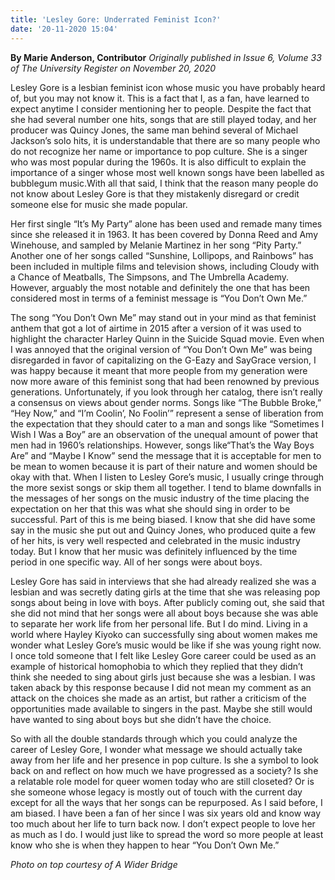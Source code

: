 ```yaml
---
title: 'Lesley Gore: Underrated Feminist Icon?'
date: '20-11-2020 15:04'
---
```


**By Marie Anderson, Contributor** _Originally published in Issue 6, Volume 33 of The University Register on November 20, 2020_

Lesley Gore is a lesbian feminist icon whose music you have probably heard of, but you may not know it. This is a fact that I, as a fan, have learned to expect anytime I consider mentioning her to people. Despite the fact that she had several number one hits, songs that are still played today, and her producer was Quincy Jones, the same man behind several of Michael Jackson’s solo hits, it is understandable that there are so many people who do not recognize her name or importance to pop culture. She is a singer who was most popular during the 1960s. It is also difficult to explain the importance of a singer whose most well known songs have been labelled as bubblegum music.With all that said, I think that the reason many people do not know about Lesley Gore is that they mistakenly disregard or credit someone else for music she made popular. 

Her first single “It’s My Party” alone has been used and remade many times since she released it in 1963. It has been covered by Donna Reed and Amy Winehouse, and sampled by Melanie Martinez in her song “Pity Party.” Another one of her songs called “Sunshine, Lollipops, and Rainbows” has been included in multiple films and television shows, including Cloudy with a Chance of Meatballs, The Simpsons, and The Umbrella Academy. However, arguably the most notable and definitely the one that has been considered most in terms of a feminist message is “You Don’t Own Me.” 

The song “You Don’t Own Me” may stand out in your mind as that feminist anthem that got a lot of airtime in 2015 after a version of it was used to highlight the character Harley Quinn in the Suicide Squad movie. Even when I was annoyed that the original version of “You Don’t Own Me” was being disregarded in favor of capitalizing on the G-Eazy and SayGrace version, I was happy because it meant that more people from my generation were now more aware of this feminist song that had been renowned by previous generations. Unfortunately, if you look through her catalog, there isn’t really a consensus on views about gender norms. Songs like “The Bubble Broke,”  “Hey Now,” and “I’m Coolin’, No Foolin’” represent a sense of liberation from the expectation that they should cater to a man and songs like “Sometimes I Wish I Was a Boy” are an observation of the unequal amount of power that men had in 1960’s relationships. However, songs like“That’s the Way Boys Are” and “Maybe I Know” send the message that it is acceptable for men to be mean to women because it is part of their nature and women should be okay with that. 
When I listen to Lesley Gore’s music, I usually cringe through the more sexist songs or skip them all together. I tend to blame downfalls in the messages of her songs on the music industry of the time placing the expectation on her that this was what she should sing in order to be successful. Part of this is me being biased. I know that she did have some say in the music she put out and Quincy Jones, who produced quite a few of her hits, is very well respected and celebrated in the music industry today. But I know that her music was definitely influenced by the time period in one specific way. All of her songs were about boys. 

Lesley Gore has said in interviews that she had already realized she was a lesbian and was secretly dating girls at the time that she was releasing pop songs about being in love with boys. After publicly coming out, she said that she did not mind that her songs were all about boys because she was able to separate her work life from her personal life. But I do mind. Living in a world where Hayley Kiyoko can successfully sing about women makes me wonder what Lesley Gore’s music would be like if she was young right now. I once told someone that I felt like Lesley Gore career could be used as an example of historical homophobia to which they replied that they didn’t think she needed to sing about girls just because she was a lesbian. I was taken aback by this response because I did not mean my comment as an attack on the choices she made as an artist, but rather a criticism of the opportunities made available to singers in the past. Maybe she still would have wanted to sing about boys but she didn’t have the choice. 

So with all the double standards through which you could analyze the career of Lesley Gore, I wonder what message we should actually take away from her life and her presence in pop culture. Is she a symbol to look back on and reflect on how much we have progressed as a society? Is she a relatable role model for queer women today who are still closeted? Or is she someone whose legacy is mostly out of touch with the current day except for all the ways that her songs can be repurposed. As I said before, I am biased. I have been a fan of her since I was six years old and know way too much about her life to turn back now. I don’t expect people to love her as much as I do. I would just like to spread the word so more people at least know who she is when they happen to hear “You Don’t Own Me.”

_Photo on top courtesy of A Wider Bridge_